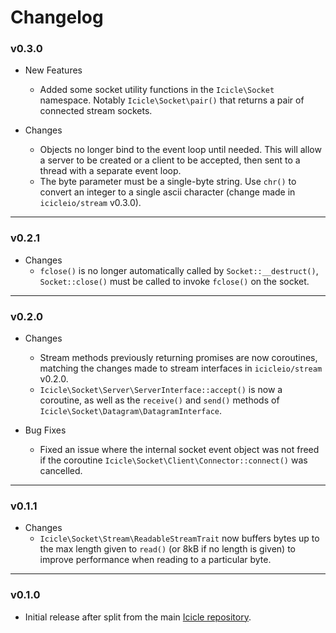 # Changelog

### v0.3.0

- New Features
    - Added some socket utility functions in the `Icicle\Socket` namespace. Notably `Icicle\Socket\pair()` that returns a pair of connected stream sockets.
    
- Changes
    - Objects no longer bind to the event loop until needed. This will allow a server to be created or a client to be accepted, then sent to a thread with a separate event loop.
    - The byte parameter must be a single-byte string. Use `chr()` to convert an integer to a single ascii character (change made in `icicleio/stream` v0.3.0).

---

### v0.2.1

- Changes
    - `fclose()` is no longer automatically called by `Socket::__destruct()`, `Socket::close()` must be called to invoke `fclose()` on the socket.

---

### v0.2.0

- Changes
    - Stream methods previously returning promises are now coroutines, matching the changes made to stream interfaces in `icicleio/stream` v0.2.0.
    - `Icicle\Socket\Server\ServerInterface::accept()` is now a coroutine, as well as the `receive()` and `send()` methods of `Icicle\Socket\Datagram\DatagramInterface`.

- Bug Fixes
    - Fixed an issue where the internal socket event object was not freed if the coroutine `Icicle\Socket\Client\Connector::connect()` was cancelled.

---

### v0.1.1

- Changes
    - `Icicle\Socket\Stream\ReadableStreamTrait` now buffers bytes up to the max length given to `read()` (or 8kB if no length is given) to improve performance when reading to a particular byte.

---

### v0.1.0

- Initial release after split from the main [Icicle repository](https://github.com/icicleio/icicle).
